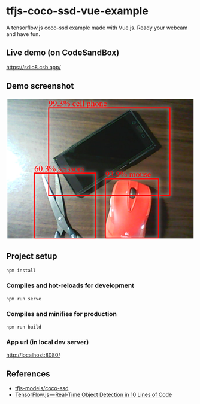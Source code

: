 # tfjs-coco-ssd-vue-example
A tensorflow.js coco-ssd example made with Vue.js. Ready your webcam and have fun.

## Live demo (on CodeSandBox)
<a href="https://sdio8.csb.app/" target="_blank">https://sdio8.csb.app/</a>

## Demo screenshot
![demo-image1](demo-images/image1.png)

## Project setup
```
npm install
```

### Compiles and hot-reloads for development
```
npm run serve
```

### Compiles and minifies for production
```
npm run build
```

### App url (in local dev server)
[http://localhost:8080/](http://localhost:8080/)

## References
- [tfjs-models/coco-ssd](https://github.com/tensorflow/tfjs-models/tree/master/coco-ssd)
- [TensorFlow.js — Real-Time Object Detection in 10 Lines of Code](https://hackernoon.com/tensorflow-js-real-time-object-detection-in-10-lines-of-code-baf15dfb95b2)
